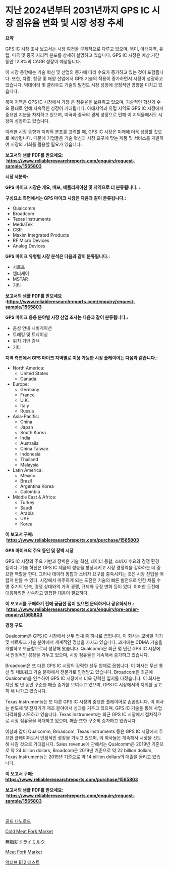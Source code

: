 <p><h1>지난 2024년부터 2031년까지 GPS IC 시장 점유율 변화 및 시장 성장 추세</h1></p><p><strong>요약</strong></p>
<p><p>GPS IC 시장 조사 보고서는 시장 여건을 구체적으로 다루고 있으며, 북미, 아태지역, 유럽, 미국 및 중국 지리적 분포를 상세히 설명하고 있습니다. GPS IC 시장은 예상 기간 동안 12.8%의 CAGR 성장이 예상됩니다. </p><p>이 시장 동향에는 기술 혁신 및 산업의 증가에 따라 수요가 증가하고 있는 것이 포함됩니다. 또한, 차량, 항공 및 해양 산업에서 GPS 기술의 적용이 증가하면서 시장이 성장하고 있습니다. 빅데이터 및 클라우드 기술의 발전도 시장 성장에 긍정적인 영향을 미치고 있습니다. </p><p>북미 지역은 GPS IC 시장에서 가장 큰 점유율을 보유하고 있으며, 기술적인 혁신과 수요 증대로 인해 지속적인 성장이 기대됩니다. 아태지역과 유럽 지역도 GPS IC 시장에서 중요한 지분을 차지하고 있으며, 미국과 중국의 경제 성장으로 인해 이 지역들에서도 시장이 성장하고 있습니다.</p><p>이러한 시장 동향과 지리적 분포를 고려할 때, GPS IC 시장은 미래에 더욱 성장할 것으로 예상됩니다. 때문에 기업들은 기술 혁신과 시장 요구에 맞는 제품 및 서비스를 개발하여 시장의 기회를 활용할 필요가 있습니다.</p></p>
<p><strong>보고서의 샘플 PDF를 받으세요: &nbsp;<a href="https://www.reliableresearchreports.com/enquiry/request-sample/1565803">https://www.reliableresearchreports.com/enquiry/request-sample/1565803</a></strong></p>
<p><strong>시장 세분화:</strong></p>
<p><strong> GPS 마이크 시장은 개요, 배포, 애플리케이션 및 지역으로 더 분류됩니다. :</strong></p>
<p><strong>구성요소 측면에서는 GPS 마이크 시장은 다음과 같이 분류됩니다.:</strong></p>
<p><ul><li>Qualcomm</li><li>Broadcom</li><li>Texas Instruments</li><li>MediaTek</li><li>CSR</li><li>Maxim Integrated Products</li><li>RF Micro Devices</li><li>Analog Devices</li></ul></p>
<p><strong> GPS 마이크 유형별 시장 분석은 다음과 같이 분류됩니다.:</strong></p>
<p><ul><li>시르프</li><li>엠티케이</li><li>MSTAR</li><li>기타</li></ul></p>
<p><strong>보고서의 샘플 PDF를 받으세요 :<a href="https://www.reliableresearchreports.com/enquiry/request-sample/1565803">https://www.reliableresearchreports.com/enquiry/request-sample/1565803</a></strong></p>
<p><strong> GPS 마이크 응용 분야별 시장 산업 조사는 다음과 같이 분류됩니다.:</strong></p>
<p><ul><li>음성 안내 내비게이션</li><li>트래킹 및 트레이싱</li><li>위치 기반 검색</li><li>기타</li></ul></p>
<p><strong>지역 측면에서 GPS 마이크 지역별로 이용 가능한 시장 플레이어는 다음과 같습니다.:</strong></p>
<p><ul>
    <li>
        North America:
        <ul>
            <li>United States</li>
            <li>Canada</li>
        </ul>
    </li>
    <li>
        Europe:
        <ul>
            <li>Germany</li>
            <li>France</li>
            <li>U.K.</li>
            <li>Italy</li>
            <li>Russia</li>
        </ul>
    </li>
    <li>
        Asia-Pacific:
        <ul>
            <li>China</li>
            <li>Japan</li>
            <li>South Korea</li>
            <li>India</li>
            <li>Australia</li>
            <li>China Taiwan</li>
            <li>Indonesia</li>
            <li>Thailand</li>
            <li>Malaysia</li>
        </ul>
    </li>
    <li>
        Latin America:
        <ul>
            <li>Mexico</li>
            <li>Brazil</li>
            <li>Argentina Korea</li>
            <li>Colombia</li>
        </ul>
    </li>
    <li>
        Middle East & Africa:
        <ul>
            <li>Turkey</li>
            <li>Saudi</li>
            <li>Arabia</li>
            <li>UAE</li>
            <li>Korea</li>
        </ul>
    </li>
    </ul></p>
<p><strong>이 보고서 구매: &nbsp;<a href="https://www.reliableresearchreports.com/purchase/1565803">https://www.reliableresearchreports.com/purchase/1565803</a></strong></p>
<p><strong>GPS 마이크의 주요 동인 및 장벽 시장</strong></p>
<p><p>GPS IC 시장의 주요 기반과 장벽은 기술 혁신, 데이터 통합, 소비자 수요와 경쟁 환경 등이다. 기술 혁신은 GPS IC 제품의 성능을 향상시키고 시장 경쟁력을 강화하는 데 중요한 역할을 한다. 그러나 데이터 통합과 소비자 요구를 충족시키는 것은 시장 진입을 어렵게 만들 수 있다. 시장에서 마주하게 되는 도전은 기술의 빠른 발전으로 인한 제품 수명 주기의 단축, 경쟁 상대와의 가격 경쟁, 규제와 규정 변화 등이 있다. 이러한 도전에 대응하려면 신속하고 민첩한 대응이 필요하다.</p></p>
<p><strong>이 보고서를 구매하기 전에 궁금한 점이 있으면 문의하거나 공유하세요.: &nbsp;<a href="https://www.reliableresearchreports.com/enquiry/pre-order-enquiry/1565803">https://www.reliableresearchreports.com/enquiry/pre-order-enquiry/1565803</a></strong></p>
<p><strong>경쟁 구도</strong></p>
<p><p>Qualcomm은 GPS IC 시장에서 선두 업체 중 하나로 꼽힙니다. 이 회사는 모바일 기기 및 네트워크 기술 분야에서 세계적인 명성을 가지고 있습니다. 과거에는 CDMA 기술을 개발하고 보급함으로써 성장해 왔습니다. Qualcomm은 최근 몇 년간 GPS IC 시장에서 안정적인 성장을 거두고 있으며, 시장 점유율은 계속해서 증가하고 있습니다.</p><p>Broadcom은 또 다른 GPS IC 시장의 강력한 선두 업체로 꼽힙니다. 이 회사는 무선 통신 및 네트워크 기술 분야에서 전문가로 인정받고 있습니다. Broadcom은 최근에 Qualcomm을 인수하여 GPS IC 시장에서 더욱 강력한 입지를 다졌습니다. 이 회사는 지난 몇 년 동안 꾸준한 매출 증가를 보여주고 있으며, GPS IC 시장에서의 지위를 공고히 해 나가고 있습니다.</p><p>Texas Instruments는 또 다른 GPS IC 시장의 중요한 플레이어로 손꼽힙니다. 이 회사는 반도체 및 전자기기 제조 분야에서 성과를 거두고 있으며, GPS IC 기술을 통해 사업 다각화를 시도하고 있습니다. Texas Instruments는 최근 GPS IC 시장에서 점차적으로 시장 점유율을 확대하고 있으며, 매출 또한 꾸준히 증가하고 있습니다.</p><p>이상과 같이 Qualcomm, Broadcom, Texas Instruments 등은 GPS IC 시장에서 주요한 플레이어로서 안정적인 성장을 거두고 있으며, 이 회사들은 계속해서 시장을 선도해 나갈 것으로 기대됩니다. Sales revenue에 관해서는 Qualcomm은 2019년 기준으로 약 24 billion dollars, Broadcom은 2019년 기준으로 약 22 billion dollars, Texas Instruments는 2019년 기준으로 약 14 billion dollars의 매출을 올리고 있습니다.</p></p>
<p><strong>이 보고서 구매: &nbsp; <a href="https://www.reliableresearchreports.com/purchase/1565803">https://www.reliableresearchreports.com/purchase/1565803</a></strong></p>
<p><strong>보고서의 샘플 PDF를 받으세요: &nbsp;<a href="https://www.reliableresearchreports.com/enquiry/request-sample/1565803">https://www.reliableresearchreports.com/enquiry/request-sample/1565803</a></strong><strong></strong></p>
<p>&nbsp;</p>
<p><p><a href="https://github.com/lkwggful07722/Market-Research-Report-List-1/blob/main/62871455593.md">골드 나노로드</a></p><p><a href="https://github.com/irfadac/Market-Research-Report-List-2/blob/main/cold-meat-fork-market.md">Cold Meat Fork Market</a></p><p><a href="https://github.com/ycmtqqhvk3273/Market-Research-Report-List-1/blob/main/11332096194.md">無脂肪ドライミルク</a></p><p><a href="https://github.com/ashepherd82/Market-Research-Report-List-3/blob/main/meat-fork-market.md">Meat Fork Market</a></p><p><a href="https://medium.com/@deangaylotyrd8909867/%ED%99%9C%EC%84%B1-b12-%EA%B2%80%EC%82%AC-%EC%8B%9C%EC%9E%A5-%EC%A0%84%EB%A7%9D-%EC%82%B0%EC%97%85-%EA%B0%9C%EC%9A%94-%EB%B0%8F-%EC%98%88%EC%B8%A1-2024%EB%85%84%EB%B6%80%ED%84%B0-2031%EB%85%84%EA%B9%8C%EC%A7%80-30e698393959">액티브 B12 테스트</a></p></p>